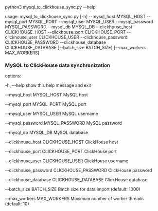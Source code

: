 python3 mysql_to_clickhouse_sync.py --help

usage: mysql_to_clickhouse_sync.py [-h] --mysql_host MYSQL_HOST --mysql_port MYSQL_PORT --mysql_user MYSQL_USER --mysql_password MYSQL_PASSWORD
                                   --mysql_db MYSQL_DB --clickhouse_host CLICKHOUSE_HOST --clickhouse_port CLICKHOUSE_PORT --clickhouse_user
                                   CLICKHOUSE_USER --clickhouse_password CLICKHOUSE_PASSWORD --clickhouse_database CLICKHOUSE_DATABASE
                                   [--batch_size BATCH_SIZE] [--max_workers MAX_WORKERS]

### MySQL to ClickHouse data synchronization

options:

  -h, --help            show this help message and exit
  
  --mysql_host MYSQL_HOST
                        MySQL host
                        
  --mysql_port MYSQL_PORT
                        MySQL port
                        
  --mysql_user MYSQL_USER
                        MySQL username
                        
  --mysql_password MYSQL_PASSWORD
                        MySQL password
                        
  --mysql_db MYSQL_DB   MySQL database
  
  --clickhouse_host CLICKHOUSE_HOST
                        ClickHouse host
                        
  --clickhouse_port CLICKHOUSE_PORT
                        ClickHouse port
                        
  --clickhouse_user CLICKHOUSE_USER
                        ClickHouse username
                        
  --clickhouse_password CLICKHOUSE_PASSWORD
                        ClickHouse password
                        
  --clickhouse_database CLICKHOUSE_DATABASE
                        ClickHouse database
                        
  --batch_size BATCH_SIZE
                        Batch size for data import (default: 1000)
                        
  --max_workers MAX_WORKERS
                        Maximum number of worker threads (default: 10)
                        
